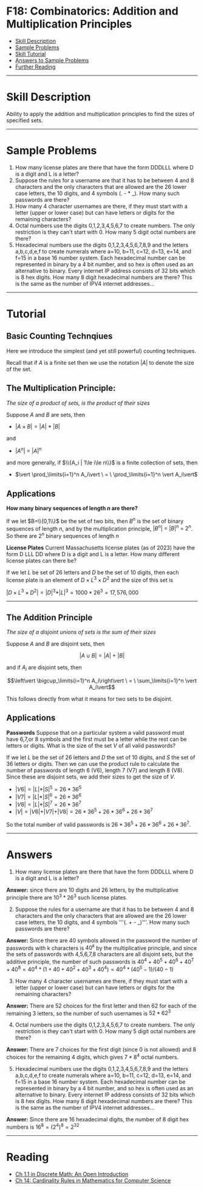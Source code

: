 # F18: Combinatorics: Addition and Multiplication Principles


* [Skill Description](#skill-description)
* [Sample Problems](#Sample-Problems)
* [Skill Tutorial](#Tutorial)
* [Answers to Sample Problems](#Answers)
* [Further Reading](#Reading)

---

# Skill Description

Ability to apply the addition and multiplication principles to find the sizes of specified sets.

---

# Sample Problems
1. How many license plates are there that have the form DDDLLL where D is a digit and L is a letter?
2. Suppose the rules for a username are that it has to be between 4 and 8 characters and the only characters that are allowed are the 26 lower case letters, the 10 digits, and 4 symbols (. - * _). How many such passwords are there?
3. How many 4 character usernames are there, if they must start with a letter (upper or lower case) but can have letters or digits for the remaining characters?
4. Octal numbers use the digits 0,1,2,3,4,5,6,7 to create numbers. The only restriction is they can't start with 0. How many 5 digit octal numbers are there?
5. Hexadecimal numbers use the digits 0,1,2,3,4,5,6,7,8,9 and the letters a,b,c,d,e,f to create numerals where a=10, b=11, c=12, d=13, e=14, and f=15 in a base 16 number system.  Each hexadecimal number can be represented in binary by a 4 bit number, and so hex is often used as an alternative to binary. Every internet IP address consists of 32 bits which is 8 hex digits. How many 8 digit hexadecimal numbers are there?  This is the same as the number of IPV4 internet addresses...

---

# Tutorial

## Basic Counting Technqiues
Here we introduce the simplest (and yet still powerful) counting techniques.

Recall that if $A$ is a finite set then we use the notation $\vert A \vert$ to denote the size
of the set.



## The Multiplication Principle:
_The size of a product of sets, is the product of their sizes_

Suppose $A$ and $B$ are sets, then
* $\vert A \times B \vert = \vert A \vert\ *\  \vert B \vert$

and
* $\vert A^n \vert \ = \ \vert A\vert^n$

and more generally, if $\\{A_i | 1\le i\le n\\}$ is a finite collection of sets, then
* $\vert \prod_\limits{i=1}^n A_i\vert \ = \ \prod_\limits{i=1}^n \vert A_i\vert$

## Applications

**How many binary sequences of length $n$ are there?**

If we let $B=\\{0,1\\}$ be the set of two bits, then $B^n$ is the set of binary sequences of length $n$,
and by the multiplication principle, $\vert B^n\vert \  = \ \vert B\vert^n \  = \ 2^n$. So there are $2^n$
binary sequences of length $n$

**License Plates**
Current Massachusetts license plates (as of 2023) have the form D LLL DD
where D is a digit and L is a letter. How many different license plates can there be?

If we let $L$ be set of 26 letters and $D$ be the set of 10 digits, then each license plate
is an element of $D\times L^3\times D^2$ and the size of this set is

$\vert D\times L^3\times D^2\vert = \vert D \vert^3 * \vert L \vert^3 = 1000*26^3 = 17,576,000$


---


## The Addition Principle
_The size of a disjoint unions of sets is the sum of their sizes_

Suppose $A$ and $B$ are disjoint sets, then

$$\vert A \cup B \vert = \vert A \vert\ +\  \vert B \vert$$

and if $A_i$ are disjoint sets, then

$$\left\vert \bigcup_\limits{i=1}^n A_i\right\vert \ = \ \sum_\limits{i=1}^n \vert A_i\vert$$

This follows directly from what it means for two sets to be disjoint.

## Applications
**Passwords**
Suppose that on a particular system a valid password must have 6,7,or 8 symbols
and the first must be a letter while the rest can be letters or digits. What is the size
of the set $V$ of all valid passwords?

If we let $L$ be the set of 26 letters and $D$ the set of 10 digits, and $S$ the set of 36 letters or digits.
Then we can use the product rule to calculate the number of passwords of length 6 (V6), length 7 (V7) and length 8 (V8).
Since these are disjoint sets, we add their sizes to get the size of $V$.

* $\vert V6 \vert = \vert L \vert * \vert S \vert^5 = 26*36^5$
* $\vert V7 \vert = \vert L \vert * \vert S \vert^6= 26*36^6$
* $\vert V8 \vert = \vert L \vert * \vert S \vert^7= 26*36^7$
* $\vert V \vert = \vert V6\vert + \vert V7\vert + \vert V8\vert = 26 * 36^5 +26 * 36^6 +26 * 36^7$

So the total number of valid passwords is $26 * 36^5 +26 * 36^6 +26 * 36^7$.

---
# Answers

1. How many license plates are there that have the form DDDLLL where D is a digit and L is a letter?

**Answer:** since there are 10 digits and 26 letters,  by the multiplicative principle there are $10^3 * 26^3$ such license plates.

2. Suppose the rules for a username are that it has to be between 4 and 8 characters and the only characters that are allowed are the 26 lower case letters, the 10 digits, and 4 symbols '''(. + -  _)'''. How many such passwords are there?

**Answer:** Since there are 40 symbols allowed in the password the number of passwords with k characters is $40^k$ by the multiplicative principle, and since the sets of passwords with 4,5,6,7,8 characters are all disjoint sets, but the additive principle, the number of such passwords is 
$40^4+40^5+40^6+40^7+40^8 = 40^4 * (1+40+40^2 + 40^3 + 40^4) = 40^4 * (40^5-1)/(40-1)$
  
3. How many 4 character usernames are there, if they must start with a letter (upper or lower case) but can have letters or digits for the remaining characters?

**Answer:** There are 52 choices for the first letter and then 62 for each of the remaining 3 letters, so the number of such usernames is $52 * 62^3$

4. Octal numbers use the digits 0,1,2,3,4,5,6,7 to create numbers. The only restriction is they can't start with 0. How many 5 digit octal numbers are there?

**Answer:** There are 7 choices for the first digit (since 0 is not allowed) and 8 choices for the remaining 4 digits, which gives $7 * 8^4$ octal numbers.

5. Hexadecimal numbers use the digits 0,1,2,3,4,5,6,7,8,9 and the letters a,b,c,d,e,f to create numerals where a=10, b=11, c=12, d=13, e=14, and f=15 in a base 16 number system.  Each hexadecimal number can be represented in binary by a 4 bit number, and so hex is often used as an alternative to binary. Every internet IP address consists of 32 bits which is 8 hex digits. How many 8 digit hexadecimal numbers are there?  This is the same as the number of IPV4 internet addresses...

**Answer:** Since there are 16 hexadecimal digits, the number of 8 digit hex numbers is $16^8 = (2^4)^8 = 2^{32}$

---

# Reading

* [Ch 1.1 in Discrete Math: An Open Introduction](https://discrete.openmathbooks.org/dmoi3/sec_counting-addmult.html)
* [Ch 14: Cardinality Rules in Mathematics for Computer Science](https://ocw.mit.edu/courses/6-042j-mathematics-for-computer-science-spring-2015/mit6_042js15_textbook.pdf)
  
